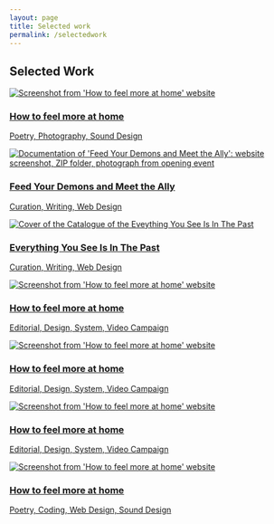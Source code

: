 ```yaml
---
layout: page
title: Selected work
permalink: /selectedwork
---
```

<p><h2>Selected Work</h2></p>
<div id="masonry" data-columns>
    <div>
        <a class="internal-link" href="/feelmoreathome">
            <img 
            alt="Screenshot from 'How to feel more at home' website"
            loading="lazy" 
            data-src="assets\hftmah\htfmah(1)@0,33x.png"
            class="lazyload"/>
            <h3>How to feel more at home</h3>
            <p>Poetry, Photography, Sound Design</p>
        </a>
    </div>
    <div>
        <a class="internal-link" href="/feedyourdemons">
        <img 
            alt="Documentation of 'Feed Your Demons and Meet the Ally': website screenshot, ZIP folder, photograph from opening event"
            loading="lazy" 
            data-src="assets\feedyourdemons\feed-your-demons_1.jpeg"
            class="lazyload"/>
        <h3>Feed Your Demons and Meet the Ally</h3>
        <p>Curation, Writing, Web Design</p>
        </a>
    </div>
    <div>
    <a class="internal-link" href="/everythingyousee">
            <img 
            alt="Cover of the Catalogue of the Eveything You See Is In The Past"
            loading="lazy" 
            data-src="assets/everythingyousee/catalogue-cover.png"
            class="lazyload"/>
        <h3>Everything You See Is In The Past</h3>
        <p>Curation, Writing, Web Design</p>
    </a>
    </div>
    <div>
    <a class="internal-link" href="/how-to-feel-more-at-home">
            <img 
            alt="Screenshot from 'How to feel more at home' website"
            loading="lazy" 
            data-src="assets\hftmah\htfmah(1)@0,33x.png"
            class="lazyload"/>
        <h3>How to feel more at home</h3>
        <p>Editorial, Design, System, Video Campaign</p>
        </a>
    </div>
    <div>
    <a class="internal-link" href="/how-to-feel-more-at-home">
            <img 
            alt="Screenshot from 'How to feel more at home' website"
            loading="lazy" 
            data-src="assets\hftmah\htfmah(1)@0,33x.png"
            class="lazyload"/>
        <h3>How to feel more at home</h3>
        <p>Editorial, Design, System, Video Campaign</p>
        </a>
    </div>
    <div>
    <a class="internal-link" href="/how-to-feel-more-at-home">
            <img 
            alt="Screenshot from 'How to feel more at home' website"
            loading="lazy" 
            data-src="assets\hftmah\htfmah(1)@0,33x.png"
            class="lazyload"/>
        <h3>How to feel more at home</h3>
        <p>Editorial, Design, System, Video Campaign</p>
        </a>
    </div>
    <div>
    <a class="internal-link" href="/how-to-feel-more-at-home">
            <img 
            alt="Screenshot from 'How to feel more at home' website"
            loading="lazy" 
            data-src="assets\hftmah\htfmah(1)@0,33x.png"
            class="lazyload"/>
        <h3>How to feel more at home</h3>
        <p>Poetry, Coding, Web Design, Sound Design</p>
        </a>
    </div>
</div>
